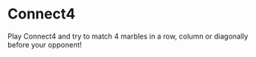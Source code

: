 # Connect4
Play Connect4 and try to match 4 marbles in a row, column or diagonally before your opponent!
